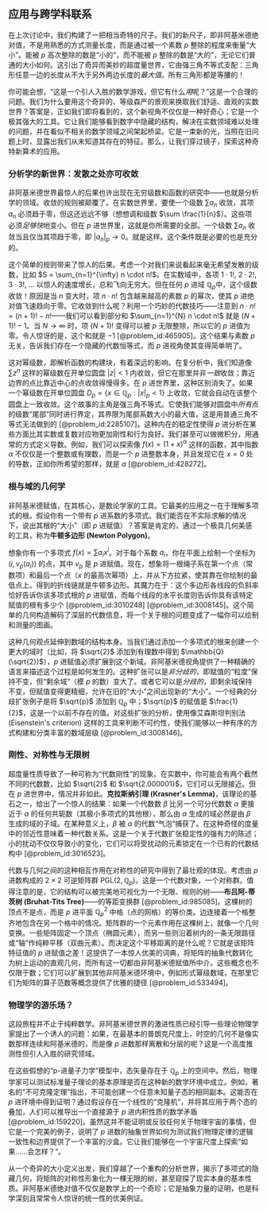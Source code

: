 ## 应用与跨学科联系

在上次讨论中，我们构建了一把相当奇特的尺子。我们的新尺子，即非阿基米德绝对值，不是用熟悉的方式测量长度，而是通过被一个素数 $p$ 整除的程度来衡量“大小”。能被 $p$ 高次整除的数是“小的”，而不能被 $p$ 整除的数是“大的”，无论它们普通的大小如何。这引出了奇异而美妙的超度量世界，它由强三角不等式支配：三角形任意一边的长度从不大于另外两边长度的*最大值*。所有三角形都是等腰的！

你可能会想，“这是一个引人入胜的数学游戏，但它有什么*用*呢？”这是一个合理的问题。我们为什么要用这个奇异的、等级森严的景观来换取我们舒适、直观的实数世界？答案是，正如我们即将看到的，这个新视角不仅仅是一种好奇心；它是一个极其强大的工具。它让我们能够看到数字中隐藏的结构，解决在实数领域难以处理的问题，并在看似不相关的数学领域之间架起桥梁。它是一束新的光，当照在旧问题上时，显露出我们从未知道其存在的特征。那么，让我们穿过镜子，探索这种奇特新算术的应用。

### 分析学的新世界：发散之处亦可收敛

非阿基米德世界最惊人的后果也许出现在无穷级数和函数的研究中——也就是分析学的领域。收敛的规则被颠覆了。在实数世界里，要使一个级数 $\sum a_n$ 收敛，其项 $a_n$ 必须趋于零，但这还远远不够（想想调和级数 $\sum \frac{1}{n}$）。这些项必须*足够快*地变小。但在 $p$ 进世界里，这就是你所需要的全部。一个级数 $\sum a_n$ 收敛当且仅当其项趋于零，即 $|a_n|_p \to 0$。就是这样。这个条件既是必要的也是充分的。

这个简单的规则带来了惊人的后果。考虑一个对我们来说看起来毫无希望发散的级数，比如 $S = \sum_{n=1}^{\infty} n \cdot n!$。在实数域中，各项 $1\cdot1!$, $2\cdot2!$, $3\cdot3!$, ... 以惊人的速度增长，总和飞向无穷大。但在任何 $p$ 进域 $\mathbb{Q}_p$中，这个级数收敛！原因是当 $n$ 变大时，项 $n \cdot n!$ 包含越来越高的素数 $p$ 的幂次，使其 $p$ 进绝对值飞速趋向于零。它收敛到什么呢？利用一个巧妙的代数技巧——注意到 $n \cdot n! = (n+1)! - n!$——我们可以看到部分和 $\sum_{n=1}^{N} n \cdot n!$ 就是 $(N+1)! - 1$。当 $N \to \infty$ 时，项 $(N+1)!$ 变得可以被 $p$ 无限整除，所以它的 $p$ 进值为零。令人惊讶的是，这个和就是 $-1$ [@problem_id:465905]。这个结果与素数 $p$ 无关，告诉我们存在一个隐藏的代数恒等式，而 $p$ 进视角使其变得简单明了。

这对幂级数，即解析函数的构建块，有着深远的影响。在复分析中，我们知道像 $\sum z^n$ 这样的幂级数在开单位圆盘 $|z| \lt 1$ 内收敛，但它在那里并非*一致*收敛；靠近边界的点比靠近中心的点收敛得慢得多。在 $p$ 进世界里，这种区别消失了。如果一个幂级数在开单位圆盘 $D_p = \{x \in \mathbb{Q}_p : |x|_p \lt 1\}$ 上收敛，它就会自动在该整个圆盘上一致收敛。这个故事的主角是强三角不等式。它使我们能够对圆盘中*所有*点的级数“尾部”同时进行界定，其界限为尾部系数大小的最大值，这是用普通三角不等式无法做到的 [@problem_id:2285107]。这种内在的稳定性使得 $p$ 进分析在某些方面比其实数或复数对应物更加刚性和行为良好。我们甚至可以做微积分，用通常的方式定义导数。例如，我们可以探索像 $f(x) = (1+x)^\alpha$ 这样的函数，其中指数 $\alpha$ 不仅仅是一个整数或有理数，而是一个 $p$ 进整数本身，并且发现它在 $x=0$ 处的导数，正如你所希望的那样，就是 $\alpha$ [@problem_id:428272]。

### 根与域的几何学

非阿基米德赋值，在其核心，是数论学家的工具。它最美的应用之一在于理解多项式的根。假设你有一个带有 $p$ 进系数的多项式。我们能否在不实际求解的情况下，说出其根的“大小”（即 $p$ 进赋值）？答案是肯定的，通过一个极具几何美感的工具，称为**牛顿多边形 (Newton Polygon)**。

想象你有一个多项式 $f(x) = \sum a_i x^i$。对于每个系数 $a_i$，你在平面上绘制一个坐标为 $(i, v_p(a_i))$ 的点，其中 $v_p$ 是 $p$ 进赋值。现在，想象将一根绳子系在第一个点（常数项）和最后一个点（$x$ 的最高次幂项）上，并从下方拉紧，使其靠在你绘制的最低点上。得到的折线链就是牛顿多边形。其魔力在于：这个多边形各线段的负斜率恰好告诉你该多项式根的 $p$ 进赋值，而每个线段的水平长度则告诉你具有该特定赋值的根有多少个 [@problem_id:3010248] [@problem_id:3008145]。这个简单的几何构造解码了深层的代数信息，将一个关于根的问题变成了一幅你可以绘制和测量的图画。

这种几何观点延伸到数域的结构本身。当我们通过添加一个多项式的根来创建一个更大的域时（比如，将 $\sqrt{2}$ 添加到有理数中得到 $\mathbb{Q}(\sqrt{2})$），$p$ 进赋值必须扩展到这个新域。非阿基米德视角提供了一种精确的语言来描述这个过程是如何发生的。这种扩张可以是*非分歧的*，即赋值的“粒度”保持不变，但“剩余域”（模 $p$ 的数）变大了。或者它可以是*分歧的*，即剩余域保持不变，但赋值变得更精细，允许在旧的“大小”之间出现新的“大小”。一个经典的分歧扩张例子是将 $\sqrt{p}$ 添加到 $\mathbb{Q}_p$ 中；$\sqrt{p}$ 的赋值是 $\frac{1}{2}$，这是一个以前不存在的值。对这些扩张的分析，使用像艾森斯坦判别法 (Eisenstein's criterion) 这样的工具来判断不可约性，使我们能够以一种有序的方式构建和分类丰富的数域层级 [@problem_id:3008146]。

### 刚性、对称性与无限树

超度量性质导致了一种可称为“代数刚性”的现象。在实数中，你可能会有两个截然不同的代数数，比如 $\sqrt{2}$ 和 $\sqrt{2.000001}$，它们可以无限接近。但在 $p$ 进世界中，情况并非如此。**克拉斯纳引理 (Krasner's Lemma)**，该理论的基石之一，给出了一个惊人的结果：如果一个代数数 $\beta$ 比另一个可分代数数 $\alpha$ 更接近于 $\alpha$ 的任何共轭数（其极小多项式的其他根），那么由 $\alpha$ 生成的域必然是由 $\beta$ 生成的域的子域。在某种意义上，$\beta$ 被 $\alpha$ 的代数“气泡”捕获了。在这种奇怪的度量中的邻近性意味着一种代数关系。这是一个关于代数扩张稳定性的强有力的陈述；小的扰动不仅仅导致小的变化，它们可以将受扰动的元素锁定在一个已有的代数结构中 [@problem_id:3016523]。

代数与几何之间的这种相互作用在对称性的研究中得到了最壮观的体现。考虑由 $p$ 进数构成的 $2 \times 2$ 可逆矩阵群 $\mathrm{PGL}(2, \mathbb{Q}_p)$。这是一个代数对象，一个对称群。值得注意的是，它的结构可以被完美地可视化为一个无限、规则的树——**布吕阿-蒂茨树 (Bruhat-Tits Tree)**——的等距变换群 [@problem_id:985085]。这棵树的顶点不是点，而是 $p$ 进平面 $\mathbb{Q}_p^2$ 中格（点的网格）的等价类。边连接着一个格整齐地包含在另一个格中的情况。矩阵群的一个元素作用在这棵树上，就像一个几何变换。一些矩阵固定一个顶点（椭圆元素），而另一些则沿着树内的一条无限路径或“轴”作纯粹平移（双曲元素）。而决定这个平移距离的是什么呢？它就是该矩阵特征值的 $p$ 进赋值之差！这提供了一本惊人优美的词典，将矩阵的抽象代数转化为树上运动的直观几何，而所有这一切都由非阿基米德赋值所中介。这些概念也不仅限于数；它们可以扩展到其他非阿基米德环境中，例如形式幂级数域，在那里它们为矩阵的算子范数等概念提供了优雅的捷径 [@problem_id:533494]。

### 物理学的游乐场？

这段旅程并不止于纯粹数学。非阿基米德世界的激进性质已经引导一些理论物理学家提出了一个诱人的问题：如果，在最基本的普朗克尺度上，时空的几何不是像实数那样连续和阿基米德的，而是像 $p$ 进数那样离散和分层的呢？这是一个高度推测性但引人入胜的研究领域。

在这些假想的“p-进量子力学”模型中，态矢量存在于 $\mathbb{Q}_p$ 上的空间中。然后，物理学家可以测试标准量子理论的基本原理是否在这种新的数学环境中成立。例如，著名的“不可克隆定理”指出，不可能创建一个任意未知量子态的相同副本。这能否在 $p$ 进环境中得到证明？通过假设存在一个线性的“克隆机”，并将其应用于两个态的叠加，人们可以推导出一个直接源于 $p$ 进内积性质的数学矛盾 [@problem_id:159220]。虽然这并不能证明或反驳任何关于物理宇宙的事情，但它是一个完美的例子，说明了 $p$ 进数的抽象世界如何为测试我们物理定律的逻辑一致性和边界提供了一个丰富的沙盒。它让我们能够在一个宇宙尺度上探索“如果……会怎样？”。

从一个奇异的大小定义出发，我们穿越了一个重构的分析世界，揭示了多项式的隐藏几何，将矩阵的对称性形象化为一棵无限的树，甚至窥探了现实本身的基本性质。非阿基米德绝对值不仅仅是数学上的一个奇珍；它是抽象力量的证明，也是科学深刻且常常令人惊讶的统一性的优美例证。